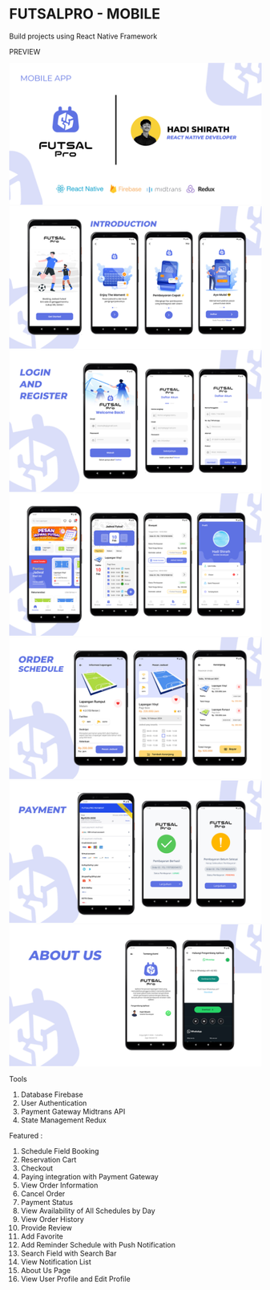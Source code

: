# FUTSALPRO - MOBILE

Build projects using React Native Framework

PREVIEW

![Contoh](./preview/FutsalPro-Mobile.jpg)
![Contoh](./preview/Page-1.jpg)
![Contoh](./preview/Page-2.jpg)
![Contoh](./preview/Page-3.jpg)
![Contoh](./preview/Page-4.jpg)
![Contoh](./preview/Page-5.jpg)
![Contoh](./preview/Page-6.jpg)

Tools

1. Database Firebase
2. User Authentication
3. Payment Gateway Midtrans API
4. State Management Redux

Featured :

1. Schedule Field Booking
2. Reservation Cart
3. Checkout
4. Paying integration with Payment Gateway
5. View Order Information
6. Cancel Order
7. Payment Status
8. View Availability of All Schedules by Day
9. View Order History
10. Provide Review
11. Add Favorite
12. Add Reminder Schedule with Push Notification
13. Search Field with Search Bar
14. View Notification List
15. About Us Page
16. View User Profile and Edit Profile
